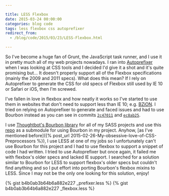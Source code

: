 ```yaml
---

title: LESS Flexbox
date: 2015-03-24 00:00:00
categories: blog code
tags: less flexbox css autoprefixer
redirect_from:
  - /blog/code/2015/03/23/LESS-Flexbox.html

---
```


So I've become a huge fan of Grunt, the JavaScript task runner, and I use it in pretty much all of my web projects nowadays. I ran into [Autoprefixer](https://github.com/postcss/autoprefixer) when I was looking at CSS tools and I decided I'd give it a shot and it's quite promising but... It doesn't properly support all of the Flexbox specifications (mainly the 2009 and 2011 specs). What does this mean? If I rely on Autoprefixer to generate the CSS for old specs of Flexbox still used by IE 10 or Safari or iOS, then I'm screwed.

I've fallen in love in flexbox and how neatly it works so I've started to use them in websites that don't need to support less than IE 10; e.g. [BZiON](https://github.com/allejo/bzion). I tried on relying on Autoprefixer to generate and faced issues and had to use Bourbon instead as you can see in commits [`2c47011`](https://github.com/allejo/bzion/commit/2c470112a14e2737448868b8ff7b72bee2513c6b) and [`ec8ab25`](https://github.com/allejo/bzion/commit/ec8ab2560330ead0566379464450d5c71c46adbc).

I use [Thoughtbot's Bourbon library](http://bourbon.io/) for all of my SASS projects and use this [repo](https://github.com/Sujevo/lib-bourbon) as a submodule for using Bourbon in my project. Anyhow, [as I've mentioned before]({% post_url 2015-02-26-My-obsessive-love-of-CSS-Preprocessors %}), I use LESS at one of my jobs so I unfortunately can't use Bourbon for this project and I had to use flexbox to support a snippet of code I had written. I tried to use Autoprefixer but once again, it failed me with flexbox's older specs and lacked IE support. I searched for a solution similar to Bourbon for LESS to support flexbox's older specs but couldn't find anything and so I put effort into porting Bourbon's flexbox mixins to LESS. Since I may not be the only one looking for this solution, enjoy!

{% gist b4b0ab3b64b6a882e227 _prefixer.less %}
{% gist b4b0ab3b64b6a882e227 _flexbox.less %}
